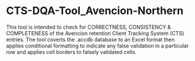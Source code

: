 # CTS-DQA-Tool_Avencion-Northern
This tool is intended to check for CORRECTNESS, CONSISTENCY &amp; COMPLETENESS of the Avencion retention Client Tracking System (CTS) entries. The tool coverts the .accdb database to an Excel format then applies conditional formatting to indicate any false validation in a particular row and applies cell borders to falsely validated cells. 
